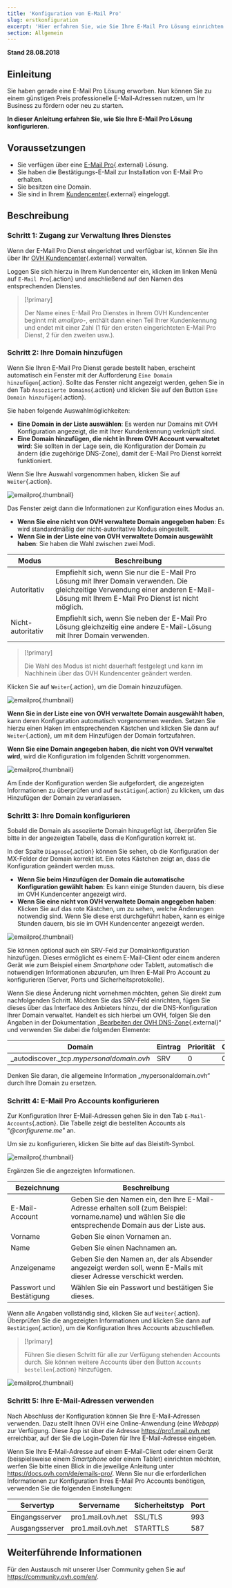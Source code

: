 ```yaml
---
title: 'Konfiguration von E-Mail Pro'
slug: erstkonfiguration
excerpt: 'Hier erfahren Sie, wie Sie Ihre E-Mail Pro Lösung einrichten'
section: Allgemein
---
```


**Stand 28.08.2018**

## Einleitung

Sie haben gerade eine E-Mail Pro Lösung erworben. Nun können Sie zu einem günstigen Preis professionelle E-Mail-Adressen nutzen, um Ihr Business zu fördern oder neu zu starten.

**In dieser Anleitung erfahren Sie, wie Sie Ihre E-Mail Pro Lösung konfigurieren.**

## Voraussetzungen

- Sie verfügen über eine [E-Mail Pro](https://www.ovh.de/emails/email-pro/){.external} Lösung.
- Sie haben die Bestätigungs-E-Mail zur Installation von E-Mail Pro erhalten.
- Sie besitzen eine Domain.
- Sie sind in Ihrem [Kundencenter](https://www.ovh.com/auth/?action=gotomanager){.external} eingeloggt.

## Beschreibung

### Schritt 1: Zugang zur Verwaltung Ihres Dienstes

Wenn der E-Mail Pro Dienst eingerichtet und verfügbar ist, können Sie ihn über Ihr [OVH Kundencenter](https://www.ovh.com/auth/?action=gotomanager){.external} verwalten.

Loggen Sie sich hierzu in Ihrem Kundencenter ein, klicken im linken Menü auf `E-Mail Pro`{.action} und anschließend auf den Namen des entsprechenden Dienstes.

> [!primary]
>
> Der Name eines E-Mail Pro Dienstes in Ihrem OVH Kundencenter beginnt mit *emailpro-*, enthält dann einen Teil Ihrer Kundenkennung und endet mit einer Zahl (1 für den ersten eingerichteten E-Mail Pro Dienst, 2 für den zweiten usw.).
>

### Schritt 2: Ihre Domain hinzufügen

Wenn Sie Ihren E-Mail Pro Dienst gerade bestellt haben, erscheint automatisch ein Fenster mit der Aufforderung `Eine Domain hinzufügen`{.action}. Sollte das Fenster nicht angezeigt werden, gehen Sie in den Tab `Assoziierte Domains`{.action} und klicken Sie auf den Button `Eine Domain hinzufügen`{.action}.

Sie haben folgende Auswahlmöglichkeiten:

- **Eine Domain in der Liste auswählen**: Es werden nur Domains mit OVH Konfiguration angezeigt, die mit Ihrer Kundenkennung verknüpft sind.
- **Eine Domain hinzufügen, die nicht in Ihrem OVH Account verwaltetet wird**: Sie sollten in der Lage sein, die Konfiguration der Domain zu ändern (die zugehörige DNS-Zone), damit der E-Mail Pro Dienst korrekt funktioniert.

Wenn Sie Ihre Auswahl vorgenommen haben, klicken Sie auf `Weiter`{.action}.

![emailpro](images/first_config_email_pro_add_domain.png){.thumbnail}

Das Fenster zeigt dann die Informationen zur Konfiguration eines Modus an.

- **Wenn Sie eine nicht von OVH verwaltete Domain angegeben haben**: Es wird standardmäßig der nicht-autoritative Modus eingestellt.
- **Wenn Sie in der Liste eine von OVH verwaltete Domain ausgewählt haben**: Sie haben die Wahl zwischen zwei Modi.

|Modus|Beschreibung|
|---|---|
|Autoritativ|Empfiehlt sich, wenn Sie nur die E-Mail Pro Lösung mit Ihrer Domain verwenden. Die gleichzeitige Verwendung einer anderen E-Mail-Lösung mit Ihrem E-Mail Pro Dienst ist nicht möglich.|
|Nicht-autoritativ|Empfiehlt sich, wenn Sie neben der E-Mail Pro Lösung gleichzeitig eine andere E-Mail-Lösung mit Ihrer Domain verwenden.| 

> [!primary]
>
> Die Wahl des Modus ist nicht dauerhaft festgelegt und kann im Nachhinein über das OVH Kundencenter geändert werden.
>

Klicken Sie auf `Weiter`{.action}, um die Domain hinzuzufügen.

![emailpro](images/first_config_email_pro_add_domain_step2.png){.thumbnail}

**Wenn Sie in der Liste eine von OVH verwaltete Domain ausgewählt haben**, kann deren Konfiguration automatisch vorgenommen werden. Setzen Sie hierzu einen Haken im entsprechenden Kästchen und klicken Sie dann auf `Weiter`{.action}, um mit dem Hinzufügen der Domain fortzufahren.

**Wenn Sie eine Domain angegeben haben, die nicht von OVH verwaltet wird**, wird die Konfiguration im folgenden Schritt vorgenommen.

![emailpro](images/first_config_email_pro_add_domain_step3.png){.thumbnail}

Am Ende der Konfiguration werden Sie aufgefordert, die angezeigten Informationen zu überprüfen und auf `Bestätigen`{.action} zu klicken, um das Hinzufügen der Domain zu veranlassen.

### Schritt 3: Ihre Domain konfigurieren

Sobald die Domain als assoziierte Domain hinzugefügt ist, überprüfen Sie bitte in der angezeigten Tabelle, dass die Konfiguration korrekt ist.

In der Spalte `Diagnose`{.action} können Sie sehen, ob die Konfiguration der MX-Felder der Domain korrekt ist. Ein rotes Kästchen zeigt an, dass die Konfiguration geändert werden muss.

- **Wenn Sie beim Hinzufügen der Domain die automatische Konfiguration gewählt haben**: Es kann einige Stunden dauern, bis diese im OVH Kundencenter angezeigt wird.
- **Wenn Sie eine nicht von OVH verwaltete Domain angegeben haben**: Klicken Sie auf das rote Kästchen, um zu sehen, welche Änderungen notwendig sind. Wenn Sie diese erst durchgeführt haben, kann es einige Stunden dauern, bis sie im OVH Kundencenter angezeigt werden.

![emailpro](images/first_config_email_pro_configure_domain.png){.thumbnail}

Sie können optional auch ein SRV-Feld zur Domainkonfiguration hinzufügen. Dieses ermöglicht es einem E-Mail-Client oder einem anderen Gerät wie zum Beispiel einem _Smartphone_ oder Tablett, automatisch die notwendigen Informationen abzurufen, um Ihren E-Mail Pro Account zu konfigurieren (Server, Ports und Sicherheitsprotokolle).

Wenn Sie diese Änderung nicht vornehmen möchten, gehen Sie direkt zum nachfolgenden Schritt. Möchten Sie das SRV-Feld einrichten, fügen Sie dieses über das Interface des Anbieters hinzu, der die DNS-Konfiguration Ihrer Domain verwaltet. Handelt es sich hierbei um OVH, folgen Sie den Angaben in der Dokumentation „[Bearbeiten der OVH DNS-Zone](https://docs.ovh.com/de/domains/webhosting_bearbeiten_der_dns_zone/){.external}“ und verwenden Sie dabei die folgenden Elemente:

|Domain|Eintrag|Priorität|Gewichtung|Port|Ziel|
|---|---|---|---|---|---|
|\_autodiscover._tcp.*mypersonaldomain.ovh*|SRV|0|0|443|autodiscover.mail.ovh.net.|

Denken Sie daran, die allgemeine Information „mypersonaldomain.ovh“ durch Ihre Domain zu ersetzen.

### Schritt 4: E-Mail Pro Accounts konfigurieren

Zur Konfiguration Ihrer E-Mail-Adressen gehen Sie in den Tab `E-Mail-Accounts`{.action}. Die Tabelle zeigt die bestellten Accounts als “*@configureme.me*” an.

Um sie zu konfigurieren, klicken Sie bitte auf das Bleistift-Symbol.

![emailpro](images/first_config_email_pro_configure_email_accounts.png){.thumbnail}

Ergänzen Sie die angezeigten Informationen.

|Bezeichnung|Beschreibung|
|---|---|
|E-Mail-Account|Geben Sie den Namen ein, den Ihre E-Mail-Adresse erhalten soll (zum Beispiel: vorname.name) und wählen Sie die entsprechende Domain aus der Liste aus.|
|Vorname|Geben Sie einen Vornamen an.|
|Name|Geben Sie einen Nachnamen an.|
|Anzeigename|Geben Sie den Namen an, der als Absender angezeigt werden soll, wenn E-Mails mit dieser Adresse verschickt werden.|
|Passwort und Bestätigung|Wählen Sie ein Passwort und bestätigen Sie dieses.| 

Wenn alle Angaben vollständig sind, klicken Sie auf `Weiter`{.action}. Überprüfen Sie die angezeigten Informationen und klicken Sie dann auf `Bestätigen`{.action}, um die Konfiguration Ihres Accounts abzuschließen.

> [!primary]
>
> Führen Sie diesen Schritt für alle zur Verfügung stehenden Accounts durch. Sie können weitere Accounts über den Button `Accounts bestellen`{.action} hinzufügen.
>

![emailpro](images/first_config_email_pro_configure_email_accounts_step2.png){.thumbnail}

### Schritt 5: Ihre E-Mail-Adressen verwenden

Nach Abschluss der Konfiguration können Sie Ihre E-Mail-Adressen verwenden. Dazu stellt Ihnen OVH eine Online-Anwendung (eine *Webapp*) zur Verfügung. Diese App ist über die Adresse <https://pro1.mail.ovh.net> erreichbar, auf der Sie die Login-Daten für Ihre E-Mail-Adresse eingeben.

Wenn Sie Ihre E-Mail-Adresse auf einem E-Mail-Client oder einem Gerät (beispielsweise einem _Smartphone_ oder einem Tablet) einrichten möchten, werfen Sie bitte einen Blick in die jeweilige Anleitung unter <https://docs.ovh.com/de/emails-pro/>. Wenn Sie nur die erforderlichen Informationen zur Konfiguration Ihres E-Mail Pro Accounts benötigen, verwenden Sie die folgenden Einstellungen:

|Servertyp|Servername|Sicherheitstyp|Port|
|---|---|---|---|
|Eingangsserver|pro1.mail.ovh.net|SSL/TLS|993|
|Ausgangsserver|pro1.mail.ovh.net|STARTTLS|587|

## Weiterführende Informationen

Für den Austausch mit unserer User Community gehen Sie auf <https://community.ovh.com/en/>.